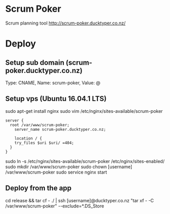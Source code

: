 # Scrum Poker
Scrum planning tool
http://scrum-poker.ducktyper.co.nz/

# Deploy

## Setup sub domain (scrum-poker.ducktyper.co.nz)
Type: CNAME, Name: scrum-poker, Value: @

## Setup vps (Ubuntu 16.04.1 LTS)
sudo apt-get install nginx
sudo vim /etc/nginx/sites-available/scrum-poker
```
server {
  root /var/www/scrum-poker;
    server_name scrum-poker.ducktyper.co.nz;

    location / {
    try_files $uri $uri/ =404;
  }
}
```
sudo ln -s /etc/nginx/sites-available/scrum-poker /etc/nginx/sites-enabled/
sudo mkdir /var/www/scrum-poker
sudo chown [username] /var/www/scrum-poker
sudo service nginx start

## Deploy from the app
cd release && tar cf - ./ | ssh [username]@ducktyper.co.nz "tar xf - -C /var/www/scrum-poker" --exclude=*.DS_Store

